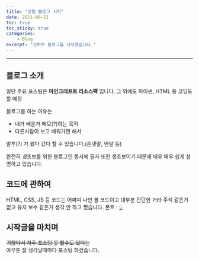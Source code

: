 ```yaml
---
title: "깃헙 블로그 시작"
date: 2021-08-21
toc: true
toc_sticky: true
categories:
    - Blog
excerpt: "깃허브 블로그를 시작했습니다."
---
```

***
## 블로그 소개
일단 주요 포스팅은 **마인크래프트 리소스팩** 입니다.
그 외에도 파이썬, HTML 등 코딩도 할 예정

블로그를 하는 이유는 
- 내가 배운거 메모(?)하는 목적
- 다른사람이 보고 배워가면 해서

말투(?) 가 왔다 갔다 할 수 있습니다.(존댓말, 반말 등)

완전히 *생*초보를 위한 블로그인 동시에 필자 또한 생초보이기 때문에 매우 매우 쉽게 설명하고 있습니다.

## 코드에 관하여

HTML, CSS, JS 등 코드는 어짜피 나만 볼 코드이고 대부분 간단한 거라 주석 같은거 없고 유지 보수 같은거 생각 안 하고 짰습니다.
폰트 : [💡](/fonts/)

## 시작글을 마치며
~~귀찮아서 자주 포스팅 못 할수도 있다는~~<br>
아무튼 잘 생각날때마다 포스팅 하겠습니다.
